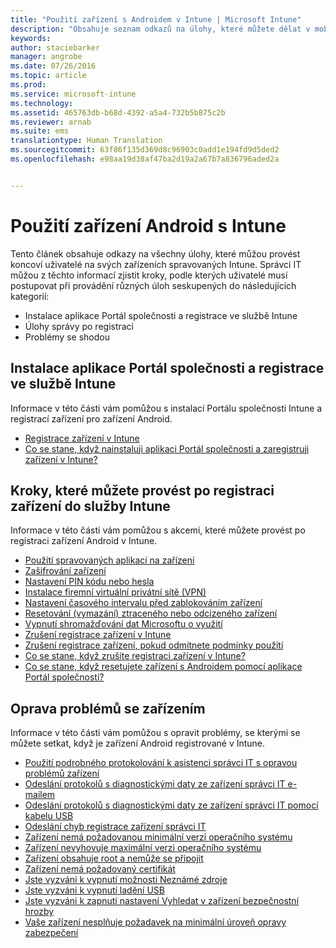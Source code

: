 ```yaml
---
title: "Použití zařízení s Androidem v Intune | Microsoft Intune"
description: "Obsahuje seznam odkazů na úlohy, které můžete dělat v mobilních zařízení s Androidem, když je zařízení registrované v Intune."
keywords: 
author: staciebarker
manager: angrobe
ms.date: 07/26/2016
ms.topic: article
ms.prod: 
ms.service: microsoft-intune
ms.technology: 
ms.assetid: 465763db-b68d-4392-a5a4-732b5b875c2b
ms.reviewer: arnab
ms.suite: ems
translationtype: Human Translation
ms.sourcegitcommit: 63f86f135d369d8c96903c0add1e194fd9d5ded2
ms.openlocfilehash: e98aa19d38af47ba2d19a2a67b7a836796aded2a


---
```



# Použití zařízení Android s Intune

Tento článek obsahuje odkazy na všechny úlohy, které můžou provést koncoví uživatelé na svých zařízeních spravovaných Intune. Správci IT můžou z těchto informací zjistit kroky, podle kterých uživatelé musí postupovat při provádění různých úloh seskupených do následujících kategorií:

- Instalace aplikace Portál společnosti a registrace ve službě Intune
- Úlohy správy po registraci
- Problémy se shodou

## Instalace aplikace Portál společnosti a registrace ve službě Intune

Informace v této části vám pomůžou s instalací Portálu společnosti Intune a registrací zařízení pro zařízení Android.

- [Registrace zařízení v Intune](enroll-your-device-in-Intune-android.md)
- [Co se stane, když nainstaluji aplikaci Portál společnosti a zaregistruji zařízení v Intune?](what-happens-if-you-install-the-company-portal-app-and-enroll-your-device-in-intune-android.md)

## Kroky, které můžete provést po registraci zařízení do služby Intune

Informace v této části vám pomůžou s akcemi, které můžete provést po registraci zařízení Android v Intune.

- [Použití spravovaných aplikací na zařízení](use-managed-apps-on-your-device-android.md)
- [Zašifrování zařízení](encrypt-your-device-android.md)
- [Nastavení PIN kódu nebo hesla](set-your-pin-or-password-android.md)
- [Instalace firemní virtuální privátní sítě (VPN)](install-your-companys-virtual-private-network-VPN-android.md)
- [Nastavení časového intervalu před zablokováním zařízení](set-the-amount-of-time-before-your-device-is-locked-android.md)
- [Resetování (vymazání) ztraceného nebo odcizeného zařízení](reset-erase-your-lost-or-stolen-device-android.md)
- [Vypnutí shromažďování dat Microsoftu o využití](turn-off-microsoft-usage-data-collection-android.md)
- [Zrušení registrace zařízení v Intune](unenroll-your-device-from-intune-android.md)
- [Zrušení registrace zařízení, pokud odmítnete podmínky použití](unenroll-your-device-from-intune-if-you-declined-terms-of-use-android.md)
- [Co se stane, když zrušíte registraci zařízení v Intune?](what-happens-if-you-unenroll-your-device-from-intune-android.md)
- [Co se stane, když resetujete zařízení s Androidem pomocí aplikace Portál společnosti?](what-happens-if-you-reset-your-device-using-the-company-portal-android.md)
<!--- - [What is the Rights Management sharing app?](what-is-the-rms-sharing-app-android.md) --->

## Oprava problémů se zařízením

Informace v této části vám pomůžou s opravit problémy, se kterými se můžete setkat, když je zařízení Android registrované v Intune.

- [Použití podrobného protokolování k asistenci správci IT s opravou problémů zařízení](use-verbose-logging-to-help-your-it-administrator-fix-device-issues-android.md)
- [Odeslání protokolů s diagnostickými daty ze zařízení správci IT e-mailem](send-diagnostic-data-logs-to-your-it-administrator-using-email-android.md)
- [Odeslání protokolů s diagnostickými daty ze zařízení správci IT pomocí kabelu USB](send-diagnostic-data-logs-to-your-it-administrator-using-a-usb-cable-android.md)
- [Odeslání chyb registrace zařízení správci IT](send-enrollment-errors-to-your-it-administrator-android.md)
- [Zařízení nemá požadovanou minimální verzi operačního systému](device-doesnt-have-the-required-minimum-operating-system-version-android.md)
- [Zařízení nevyhovuje maximální verzi operačního systému](device-doesnt-comply-with-maximum-operating-system-version-android.md)
- [Zařízení obsahuje root a nemůže se připojit](your-device-is-rooted-and-you-cant-connect-android.md)
- [Zařízení nemá požadovaný certifikát](your-device-is-missing-a-required-certificate-android.md)
- [Jste vyzváni k vypnutí možnosti Neznámé zdroje](you-are-asked-to-turn-off-unknown-sources-android.md)
- [Jste vyzváni k vypnutí ladění USB](you-are-asked-to-turn-off-usb-debugging-android.md)
- [Jste vyzváni k zapnutí nastavení Vyhledat v zařízení bezpečnostní hrozby](you-are-asked-to-turn-on-scan-device-for-security-threats-android.md)
- [Vaše zařízení nesplňuje požadavek na minimální úroveň opravy zabezpečení](your-device-does-not-meet-the-minimum-security-patch-android.md)



<!--HONumber=Aug16_HO5-->


